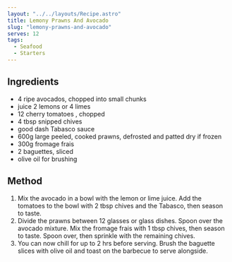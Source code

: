 ```yaml
---
layout: "../../layouts/Recipe.astro"
title: Lemony Prawns And Avocado
slug: "lemony-prawns-and-avocado"
serves: 12
tags:
  - Seafood
  - Starters
---
```


## Ingredients

- 4 ripe  avocados, chopped into small chunks
- juice 2 lemons or 4 limes
- 12 cherry tomatoes , chopped
- 4 tbsp snipped chives
- good dash Tabasco sauce
- 600g large peeled, cooked prawns, defrosted and patted dry if frozen
- 300g fromage frais
- 2 baguettes, sliced
- olive oil for brushing

## Method

1. Mix the avocado in a bowl with the lemon or lime juice. Add the tomatoes to the bowl with 2 tbsp chives and the Tabasco, then season to taste.
1. Divide the prawns between 12 glasses or glass dishes. Spoon over the avocado mixture. Mix the fromage frais with 1 tbsp chives, then season to taste. Spoon over, then sprinkle with the remaining chives. 
1. You can now chill for up to 2 hrs before serving. Brush the baguette slices with olive oil and toast on the barbecue to serve alongside.
